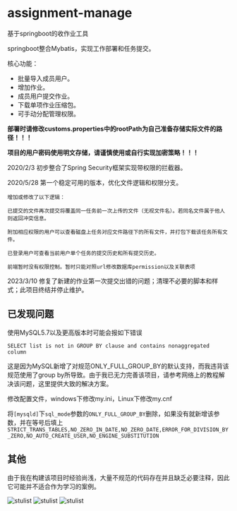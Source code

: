 # assignment-manage
基于springboot的收作业工具

springboot整合Mybatis，实现工作部署和任务提交。

核心功能：
  - 批量导入成员用户。
  - 增加作业。
  - 成员用户提交作业。
  - 下载单项作业压缩包。
  - 可手动分配管理权限。

**部署时请修改customs.properties中的rootPath为自己准备存储实际文件的路径！！！**

**项目的用户密码使用明文存储，请谨慎使用或自行实现加密策略！！！**
  
2020/2/3 初步整合了Spring Security框架实现带权限的拦截器。

2020/5/28 第一个稳定可用的版本，优化文件逻辑和权限分支。

    增加或修改了以下逻辑：
    
    已提交的文件再次提交将覆盖同一任务前一次上传的文件（无视文件名）。若同名文件属于他人则返回冲突信息。
    
    附加相应权限的用户可以查看磁盘上任务对应文件路径下的所有文件，并打包下载该任务所有文件。
    
    已登录用户可查看当前用户单个任务的提交历史和所有提交历史。
    
    前端暂时没有权限控制。暂时只能对照url修改数据库permission以及关联表项

2023/3/10 修复了新建的作业第一次提交出错的问题；清理不必要的脚本和样式；此项目终结并停止维护。

## 已发现问题
使用MySQL5.7以及更高版本时可能会报如下错误

```
SELECT list is not in GROUP BY clause and contains nonaggregated column
```

这是因为MySQL新增了对规范ONLY_FULL_GROUP_BY的默认支持，而我违背该规范使用了group by所导致。由于我已无力完善该项目，请参考网络上的教程解决该问题，这里提供大致的解决方案。

修改配置文件，windows下修改my.ini，Linux下修改my.cnf

将```[mysqld]```下```sql_mode```参数的```ONLY_FULL_GROUP_BY```删除，如果没有就新增该参数，并在等号后填上```STRICT_TRANS_TABLES,NO_ZERO_IN_DATE,NO_ZERO_DATE,ERROR_FOR_DIVISION_BY_ZERO,NO_AUTO_CREATE_USER,NO_ENGINE_SUBSTITUTION```

## 其他
由于我在构建该项目时经验尚浅，大量不规范的代码存在并且缺乏必要注释，因此它可能并不适合作为学习的案例。

  ![stulist](https://github.com/BlueCitizens/work-manage/blob/master/screenshots/stulist.gif)
  ![stulist](https://github.com/BlueCitizens/work-manage/blob/master/screenshots/uploadwork.gif)
  ![stulist](https://github.com/BlueCitizens/work-manage/blob/master/screenshots/worklist.gif)
